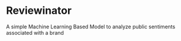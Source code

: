 # Reviewinator
A simple Machine Learning Based Model to analyze public sentiments associated with a brand
